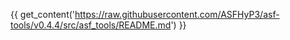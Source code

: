 {{ get_content('https://raw.githubusercontent.com/ASFHyP3/asf-tools/v0.4.4/src/asf_tools/README.md') }}